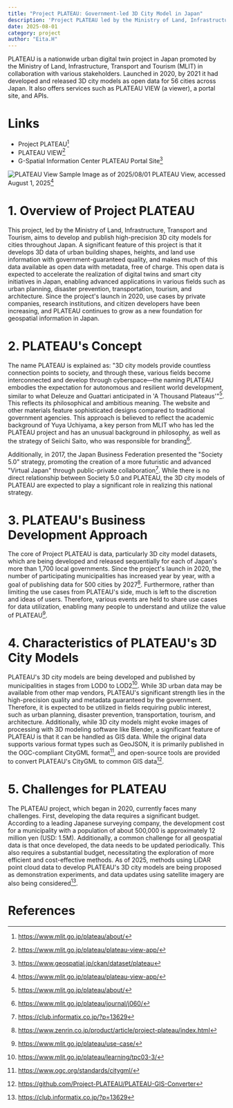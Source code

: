 ```yaml
---
title: "Project PLATEAU: Government-led 3D City Model in Japan"
description: 'Project PLATEAU led by the Ministry of Land, Infrastructure, Transport and Tourism'
date: 2025-08-01
category: project
author: "Eita.H"
---
```


PLATEAU is a nationwide urban digital twin project in Japan promoted by the Ministry of Land, Infrastructure, Transport and Tourism (MLIT) in collaboration with various stakeholders.
Launched in 2020, by 2021 it had developed and released 3D city models as open data for 56 cities across Japan. It also offers services such as PLATEAU VIEW (a viewer), a portal site, and APIs.

# Links
- Project PLATEAU[^1]
- PLATEAU VIEW[^2]
- G-Spatial Information Center PLATEAU Portal Site[^3]

![PLATEAU View Sample Image as of 2025/08/01](/images/articles/eita-h/PLATEAUVIEW.webp)
PLATEAU View, accessed August 1, 2025[^2]

# 1. Overview of Project PLATEAU
This project, led by the Ministry of Land, Infrastructure, Transport and Tourism, aims to develop and publish high-precision 3D city models for cities throughout Japan.
A significant feature of this project is that it develops 3D data of urban building shapes, heights, and land use information with government-guaranteed quality, and makes much of this data available as open data with metadata, free of charge.
This open data is expected to accelerate the realization of digital twins and smart city initiatives in Japan, enabling advanced applications in various fields such as urban planning, disaster prevention, transportation, tourism, and architecture.
Since the project's launch in 2020, use cases by private companies, research institutions, and citizen developers have been increasing, and PLATEAU continues to grow as a new foundation for geospatial information in Japan.

# 2. PLATEAU's Concept
The name PLATEAU is explained as: "3D city models provide countless connection points to society, and through these, various fields become interconnected and develop through cyberspace—the naming PLATEAU embodies the expectation for autonomous and resilient world development, similar to what Deleuze and Guattari anticipated in 'A Thousand Plateaus'"[^1]. This reflects its philosophical and ambitious meaning.
The website and other materials feature sophisticated designs compared to traditional government agencies. This approach is believed to reflect the academic background of Yuya Uchiyama, a key person from MLIT who has led the PLATEAU project and has an unusual background in philosophy, as well as the strategy of Seiichi Saito, who was responsible for branding[^4].

Additionally, in 2017, the Japan Business Federation presented the "Society 5.0" strategy, promoting the creation of a more futuristic and advanced "Virtual Japan" through public-private collaboration[^5]. While there is no direct relationship between Society 5.0 and PLATEAU, the 3D city models of PLATEAU are expected to play a significant role in realizing this national strategy.

# 3. PLATEAU's Business Development Approach
The core of Project PLATEAU is data, particularly 3D city model datasets, which are being developed and released sequentially for each of Japan's more than 1,700 local governments. Since the project's launch in 2020, the number of participating municipalities has increased year by year, with a goal of publishing data for 500 cities by 2027[^6].
Furthermore, rather than limiting the use cases from PLATEAU's side, much is left to the discretion and ideas of users. Therefore, various events are held to share use cases for data utilization, enabling many people to understand and utilize the value of PLATEAU[^7].

# 4. Characteristics of PLATEAU's 3D City Models
PLATEAU's 3D city models are being developed and published by municipalities in stages from LOD0 to LOD2[^8]. While 3D urban data may be available from other map vendors, PLATEAU's significant strength lies in the high-precision quality and metadata guaranteed by the government. Therefore, it is expected to be utilized in fields requiring public interest, such as urban planning, disaster prevention, transportation, tourism, and architecture.
Additionally, while 3D city models might evoke images of processing with 3D modeling software like Blender, a significant feature of PLATEAU is that it can be handled as GIS data. While the original data supports various format types such as GeoJSON, it is primarily published in the OGC-compliant CityGML format[^9], and open-source tools are provided to convert PLATEAU's CityGML to common GIS data[^10].

# 5. Challenges for PLATEAU
The PLATEAU project, which began in 2020, currently faces many challenges.
First, developing the data requires a significant budget. According to a leading Japanese surveying company, the development cost for a municipality with a population of about 500,000 is approximately 12 million yen (USD: 1.5M).
Additionally, a common challenge for all geospatial data is that once developed, the data needs to be updated periodically. This also requires a substantial budget, necessitating the exploration of more efficient and cost-effective methods. As of 2025, methods using LiDAR point cloud data to develop PLATEAU's 3D city models are being proposed as demonstration experiments, and data updates using satellite imagery are also being considered[^11].

# References
[^1]: https://www.mlit.go.jp/plateau/about/
[^2]: https://www.mlit.go.jp/plateau/plateau-view-app/
[^3]: https://www.geospatial.jp/ckan/dataset/plateau
[^4]: https://www.mlit.go.jp/plateau/journal/j060/
[^5]: https://club.informatix.co.jp/?p=13629
[^6]: https://www.zenrin.co.jp/product/article/project-plateau/index.html
[^7]: https://www.mlit.go.jp/plateau/use-case/
[^8]: https://www.mlit.go.jp/plateau/learning/tpc03-3/
[^9]: https://www.ogc.org/standards/citygml/
[^10]: https://github.com/Project-PLATEAU/PLATEAU-GIS-Converter
[^11]: https://club.informatix.co.jp/?p=13629
